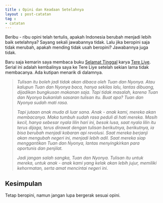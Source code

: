 ```yaml
---
title : Opini dan Keadaan Setelahnya
layout : post-catatan
tag :
- catatan
---
```


Beribu - ribu opini telah tertulis, apakah Indonesia berubah menjadi lebih baik setelahnya? Sayang sekali jawabannya tidak. Lalu jika beropini saja tidak merubah, apakah mending tidak usah beropini? Jawabannya juga tidak.

Baru saja kemarin saya membaca buku [Selamat Tinggal](https://www.gramedia.com/best-seller/resensi-novel-selamat-tinggal-karya-tere-liye/) karya [Tere Liye](https://id.wikipedia.org/wiki/Tere_Liye). Serial ini adalah kembalinya saya ke Tere Liye setelah sekian lama tidak membacanya. Ada kutipan menarik di dalamnya.

> *Tulisan itu boleh jadi tidak akan dibaca oleh Tuan dan Nyonya. Atau kalupun Tuan dan Nyonya baca, hanya sekilas lalu, lantas dibuang, dijadikan bungkusan makanan saja. Tapi tidak masalah, karena Tuan dan Nyonya bukanlah sasaran tulisan itu. Buat apa? Tuan dan Nyonya sudah mati rasa.*
>
> *Tapi jutaan anak muda di luar sana. Anak - anak kami, mereka akan membacanya. Maka tumbuh sudah rasa peduli di hati mereka. Masih kecil, hanya sebesar nyala lilin hari ini, besok lusa, saat nyala lilin itu terus dijaga, terus dirawat dengan tulisan berikutnya, berikutnya, ia bisa berubah menjadi kobaran api revolusi. Saat mereka berjanji akan mengubah negeri ini, menjadi lebih adil. Saat mereka siap menggantikan Tuan dan Nyonya, lantas menyingkirkan para oportunis dan penjilat.*
> 
> *Jadi jangan salah sangka, Tuan dan Nyonya. Tulisan itu untuk mereka, untuk anak - anak kami yang kelak akan lebih jujur, memiliki kehormatan, serta amat mencintai negeri ini*.

## Kesimpulan
Tetap beropini, namun jangan lupa bergerak sesuai opini.